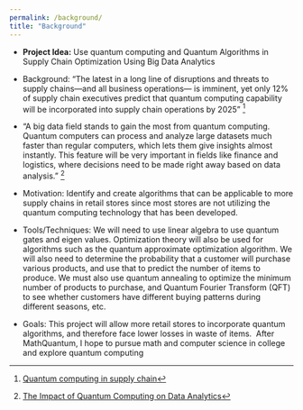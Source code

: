 ```yaml
---
permalink: /background/
title: "Background"
---
```



- **Project Idea:** Use quantum computing and Quantum Algorithms in Supply Chain Optimization Using Big Data Analytics


- Background: “The latest in a long line of disruptions and threats to supply chains—and all business operations— is imminent, yet only 12% of supply chain executives predict that quantum computing capability will be incorporated into supply chain operations by 2025” [^1] 
- “A big data field stands to gain the most from quantum computing. Quantum computers can process and analyze large datasets much faster than regular computers, which lets them give insights almost instantly. This feature will be very important in fields like finance and logistics, where decisions need to be made right away based on data analysis.” [^2]

  
- Motivation: Identify and create algorithms that can be applicable to more supply chains in retail stores since most stores are not utilizing the quantum computing technology that has been developed. 

- Tools/Techniques: 
We will need to use linear algebra to use quantum gates and eigen values. Optimization theory will also be used for algorithms such as the quantum approximate optimization algorithm. We will also need to determine the probability that a customer will purchase various products, and use that to predict the number of items to produce. We must also use quantum annealing to optimize the minimum number of products to purchase, and Quantum Fourier Transform  (QFT) to see whether customers have different buying patterns during different seasons, etc. 

- Goals: This project will allow more retail stores to incorporate quantum algorithms, and therefore face lower losses in waste of items.  After MathQuantum, I hope to pursue math and computer science in college and explore quantum computing 

[^1]: [Quantum computing in supply chain](https://www.ibm.com/downloads/cas/KOQZNQPL)
[^2]: [The Impact of Quantum Computing on Data Analytics](https://www.cogentuniversity.com/post/the-impact-of-quantum-computing-on-data-analytics)
